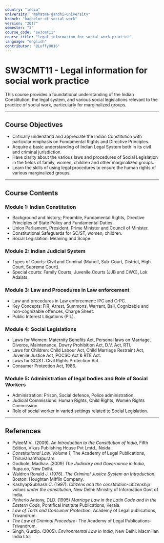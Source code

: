 ```yaml
---
country: "india"
university: "mahatma-gandhi-university"
branch: "bachelor-of-social-work"
version: "2017"
semester: "3"
course_code: "sw3cmt11"
course_title: "legal-information-for-social-work-practice"
language: "english"
contributor: "@Luffy0016"
---
```

# SW3CMT11 - Legal information for social work practice

This course provides a foundational understanding of the Indian Constitution, the legal system, and various social legislations relevant to the practice of social work, particularly for marginalized groups.

---
## Course Objectives

* Critically understand and appreciate the Indian Constitution with particular emphasis on Fundamental Rights and Directive Principles.
* Acquire a basic understanding of Indian Legal System both in its civil and criminal jurisdiction.
* Have clarity about the various laws and procedures of Social Legislation in the fields of family, women, children and other marginalized groups.
* Learn the skills of using legal procedures to ensure the human rights of various marginalized groups.

---
## Course Contents

### Module 1: Indian Constitution  
* Background and history; Preamble, Fundamental Rights, Directive Principles of State Policy and Fundamental Duties.
* Union Parliament, President, Prime Minister and Council of Minister.
* Constitutional Safeguards for SC/ST, women, children.
* Social Legislation: Meaning and Scope.

### Module 2: Indian Judicial System  
* Types of Courts: Civil and Criminal (Muncif, Sub-Court, District, High Court, Supreme Court).
* Special courts: Family Courts, Juvenile Courts (JJB and CWC), Lok Adalats.

### Module 3: Law and Procedures in Law enforcement  
* Law and procedures in Law enforcement: IPC and CrPC.
* Key Concepts: FIR, Arrest, Summons, Warrant, Bail, Cognizable and non-cognizable offences, Charge Sheet.
* Public Interest Litigations (PIL).

### Module 4: Social Legislations  
* Laws for Women: Maternity Benefits Act, Personal laws on Marriage, Divorce, Maintenance, Dowry Prohibition Act, D.V. Act, RTI.
* Laws for Children: Child Labour Act, Child Marriage Restraint Act, Juvenile Justice Act, POCSO Act & RTE Act.
* Laws for SC/ST: Civil Rights Protection Act.
* Consumer Protection Act, 1986.

### Module 5: Administration of legal bodies and Role of Social Workers  
* Administration: Prison, Social defence, Police administration.
* Judicial Commissions: Human Rights, Child Rights, Women Rights Commission.
* Role of social worker in varied settings related to Social Legislation.

---
## References
* PyleeM.V.. (2009). *An Introduction to the Constitution of India*, Fifth Edition, Vikas Publishing House Pvt Lmtd., Noida.
* *Constitutional Law, Volume 1*, The Academy of Legal Publications, Thiruvananthapuram.
* Godbole, Madhav. (2009) *The Judiciary and Governance in India*, Rupa.co, New Delhi.
* Waldron Ronald J. (1976). *The Criminal Justice System an Introduction*, Boston: Houghtan Mifflin Company.
* KashyapSubhash C. (1997). *Citizens and the constitution-citizenship values under the constitution*, New Delhi: Ministry of Information Govt of India.
* Pinherio Antony, DLD. (1995) *Marriage Law in the Latin Code and in the Eastern Code*, Pontifical Institute Publications, Kerala.
* *Law of Torts and Consumer Protection*, Academy of Legal publications, Trivandrum.
* *The Law of Criminal Procedure*- The Academy of Legal Publications-Trivandrum.
* Singh, Gurdip. (2005). *Environmental Law in India*, New Delhi: Macmillan India Ltd.